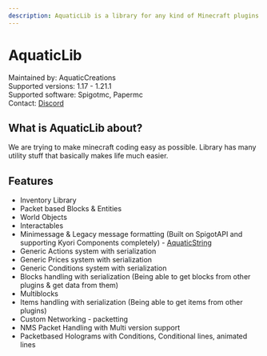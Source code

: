 ```yaml
---
description: AquaticLib is a library for any kind of Minecraft plugins.
---
```


# AquaticLib

Maintained by: AquaticCreations\
Supported versions: 1.17 - 1.21.1\
Supported software: Spigotmc, Papermc\
Contact: [Discord](http://discord.aquatic.gg)



## What is AquaticLib about?

We are trying to make minecraft coding easy as possible. Library has many utility stuff that basically makes life much easier.



## Features

* Inventory Library
* Packet based Blocks & Entities
* World Objects
* Interactables
* Minimessage & Legacy message formatting (Built on SpigotAPI and supporting Kyori Components completely) - [AquaticString](features/aquaticstring.md)
* Generic Actions system with serialization
* Generic Prices system with serialization
* Generic Conditions system with serialization
* Blocks handling with serialization (Being able to get blocks from other plugins & get data from them)
* Multiblocks
* Items handling with serialization (Being able to get items from other plugins)
* Custom Networking - packetting
* NMS Packet Handling with Multi version support
* Packetbased Holograms with Conditions, Conditional lines, animated lines

